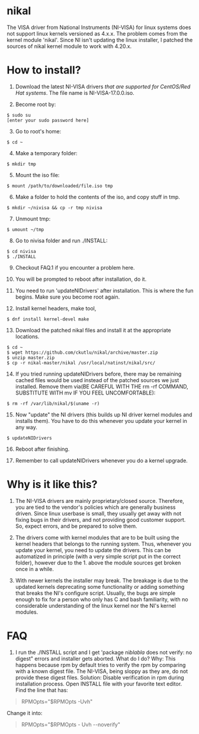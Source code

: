 # nikal
The VISA driver from National Instruments (NI-VISA) for linux systems does not
support linux kernels versioned as 4.x.x.  The problem comes from the kernel
module 'nikal'.  Since NI isn't updating the linux installer, I patched the
sources of nikal kernel module to work with 4.20.x.


# How to install?
1. Download the latest NI-VISA drivers *that are supported for CentOS/Red Hat
   systems*.  The file name is NI-VISA-17.0.0.iso.

2. Become root by:
```
$ sudo su
[enter your sudo password here]
```

3. Go to root's home:
```
$ cd ~
```

4. Make a temporary folder:
```
$ mkdir tmp
```

5. Mount the iso file:
```
$ mount /path/to/downloaded/file.iso tmp
```

6. Make a folder to hold the contents of the iso, and copy stuff in tmp.
```
$ mkdir ~/nivisa && cp -r tmp nivisa
```

7. Unmount tmp:
```
$ umount ~/tmp
```

8. Go to nivisa folder and run ./INSTALL:
```
$ cd nivisa
$ ./INSTALL
```

9. Checkout FAQ.1 if you encounter a problem here.

10. You will be prompted to reboot after installation, do it.

11. You need to run 'updateNIDrivers' after installation.  This is where the
    fun begins.  Make sure you become root again.

12. Install kernel headers, make tool, 
```
$ dnf install kernel-devel make
```

13. Download the patched nikal files and install it at the appropriate
    locations.  
```
$ cd ~
$ wget https://github.com/ckutlu/nikal/archive/master.zip
$ unzip master.zip
$ cp -r nikal-master/nikal /usr/local/natinst/nikal/src/
```

14. If you tried running updateNIDrivers before, there may be remaining cached
    files would be used instead of the patched sources we just installed.
    Remove them via(BE CAREFUL WITH THE rm -rf COMMAND, SUBSTITUTE WITH mv IF YOU
    FEEL UNCOMFORTABLE): 
```
$ rm -rf /var/lib/nikal/$(uname -r)
```

15. Now "update" the NI drivers (this builds up NI driver kernel modules and
    installs them).  You have to do this whenever you update your kernel in any
    way.
```
$ updateNIDrivers
```

16. Reboot after finishing.

17. Remember to call updateNIDrivers whenever you do a kernel upgrade.


# Why is it like this?
1. The NI-VISA drivers are mainly proprietary/closed source.  Therefore, you are
   tied to the vendor's policies which are generally business driven.  Since
   linux userbase is small, they usually get away with not fixing bugs in their
   drivers, and not providing good customer support.  So, expect errors, and be
   prepared to solve them.

2. The drivers come with kernel modules that are to be built using the kernel
   headers that belongs to the running system.  Thus, whenever you update your
   kernel, you need to update the drivers.  This can be automatized in principle
   (with a very simple script put in the correct folder), however due to the 1.
   above the module sources get broken once in a while.

3. With newer kernels the installer may break.  The breakage is due to the
   updated kernels deprecating some functionality or adding something that
   breaks the NI's configure script.  Usually, the bugs are simple enough to fix
   for a person who only has C and bash familiarity, with no considerable
   understanding of the linux kernel nor the NI's kernel modules.


# FAQ
1. I run the ./INSTALL script and I get 'package ni*blabla* does not verify: no digest" errors and installer gets aborted.  What do I do?  Why: This happens because rpm by default tries to verify the rpm by comparing with a known digest file.  The NI-VISA, being sloppy as they are, do not provide these digest files.
Solution: Disable verification in rpm during installation process. Open INSTALL
file with your favorite text editor.  Find the line that has:

> RPMOpts="$RPMOpts -Uvh"

Change it into:

> RPMOpts="$RPMOpts - Uvh --noverify"

